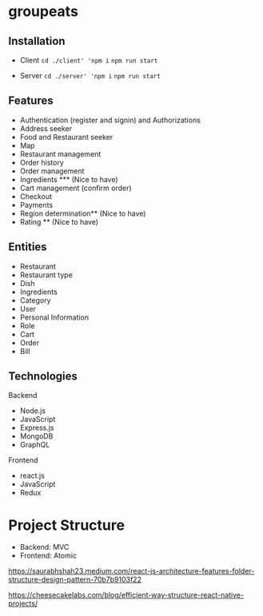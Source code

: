 # groupeats
## Installation
* Client
`cd ./client'
'npm i`
`npm run start`

* Server
`cd ./server'
'npm i` 
`npm run start`

## Features
* Authentication (register and signin) and Authorizations
*	Address seeker
*	Food and Restaurant seeker 
*	Map
*	Restaurant management
*	Order history
*	Order management
*	Ingredients *** (Nice to have)
*	Cart management (confirm order)
*	Checkout
*	Payments
*	Region determination** (Nice to have)
*	Rating ** (Nice to have)

## Entities
*	Restaurant
*	Restaurant type
*	Dish
*	Ingredients 
*	Category
*	User
*	Personal Information
*	Role
*	Cart
*	Order
*	Bill


## Technologies
Backend 
- Node.js
- JavaScript
- Express.js
- MongoDB
- GraphQL

Frontend
- react.js
- JavaScript
- Redux
  
# Project Structure
*	Backend: MVC
*	Frontend: Atomic

https://saurabhshah23.medium.com/react-js-architecture-features-folder-structure-design-pattern-70b7b9103f22

https://cheesecakelabs.com/blog/efficient-way-structure-react-native-projects/
